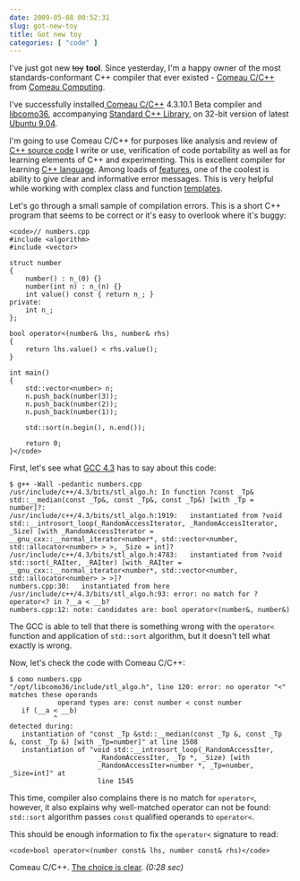```yaml
---
date: 2009-05-08 00:52:31
slug: got-new-toy
title: Got new toy
categories: [ "code" ]
---
```


I've just got new <del>toy</del> **tool**. Since yesterday, I'm a happy owner of the most standards-conformant C++ compiler that ever existed - [Comeau C/C++](http://en.wikipedia.org/wiki/Comeau) from [Comeau Computing](http://www.comeaucomputing.com/).





I've successfully installed[ Comeau C/C++](http://www.comeaucomputing.com/tryitout/) 4.3.10.1 Beta compiler and [libcomo36](http://www.comeaucomputing.com/libcomo/36.html), accompanying [Standard C++ Library](http://en.wikipedia.org/wiki/C%2B%2B_standard_library), on 32-bit version of latest [Ubuntu 9.04](http://www.ubuntu.com/getubuntu/releasenotes/904).





I'm going to use Comeau C/C++ for purposes like analysis and review of [C++ source code](http://www.boost.org/) I write or use, verification of code portability as well as for learning elements of C++ and experimenting. This is excellent compiler for learning [C++ language](http://www.open-std.org/jtc1/sc22/wg21/). Among loads of [features](http://www.comeaucomputing.com/43101features.html), one of the coolest is ability to give clear and informative error messages. This is very helpful while working with complex class and function [templates](http://en.wikipedia.org/wiki/Template_metaprogramming).







Let's go through a small sample of compilation errors. This is a short C++ program that seems to be correct or it's easy to overlook where it's buggy:




    
    <code>// numbers.cpp
    #include <algorithm>
    #include <vector>
    
    struct number
    {
        number() : n_(0) {}
        number(int n) : n_(n) {}
        int value() const { return n_; }
    private:
        int n_;
    };
    
    bool operator<(number& lhs, number& rhs)
    {
        return lhs.value() < rhs.value();
    }
    
    int main()
    {
        std::vector<number> n;
        n.push_back(number(3));
        n.push_back(number(2));
        n.push_back(number(1));
    
        std::sort(n.begin(), n.end());
    
        return 0;
    }</code>





First, let's see what [GCC 4.3](http://gcc.gnu.org/gcc-4.3) has to say about this code:




    
    $ g++ -Wall -pedantic numbers.cpp
    /usr/include/c++/4.3/bits/stl_algo.h: In function ?const _Tp& std::__median(const _Tp&, const _Tp&, const _Tp&) [with _Tp = number]?:
    /usr/include/c++/4.3/bits/stl_algo.h:1919:   instantiated from ?void std::__introsort_loop(_RandomAccessIterator, _RandomAccessIterator, _Size) [with _RandomAccessIterator = __gnu_cxx::__normal_iterator<number*, std::vector<number, std::allocator<number> > >, _Size = int]?
    /usr/include/c++/4.3/bits/stl_algo.h:4783:   instantiated from ?void std::sort(_RAIter, _RAIter) [with _RAIter = __gnu_cxx::__normal_iterator<number*, std::vector<number, std::allocator<number> > >]?
    numbers.cpp:30:   instantiated from here
    /usr/include/c++/4.3/bits/stl_algo.h:93: error: no match for ?operator<? in ?__a < __b?
    numbers.cpp:12: note: candidates are: bool operator<(number&, number&)





The GCC is able to tell that there is something wrong with the `operator<` function and application of `std::sort` algorithm, but it doesn't tell what exactly is wrong.





Now, let's check the code with Comeau C/C++:



    
    $ como numbers.cpp
    "/opt/libcomo36/include/stl_algo.h", line 120: error: no operator "<" matches these operands
                operand types are: const number < const number
       if (__a < __b)
               ^
    detected during:
       instantiation of "const _Tp &std::__median(const _Tp &, const _Tp &, const _Tp &) [with _Tp=number]" at line 1508
       instantiation of "void std::__introsort_loop(_RandomAccessIter,
                          _RandomAccessIter, _Tp *, _Size) [with
                          _RandomAccessIter=number *, _Tp=number, _Size=int]" at
                          line 1545





This time, compiler also complains there is no match for `operator<`, however, it also explains why well-matched operator can not be found: `std::sort` algorithm passes `const` qualified operands to `operator<`.





This should be enough information to fix the `operator<` signature to read:




    
    <code>bool operator<(number const& lhs, number const& rhs)</code>





Comeau C/C++. [The choice is clear](http://www.youtube.com/watch?v=WgAYNKlEaG4). _(0:28 sec)_
